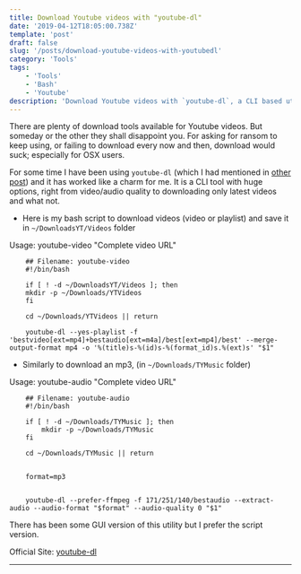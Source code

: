 ```yaml
---
title: Download Youtube videos with "youtube-dl"
date: '2019-04-12T18:05:00.738Z'
template: 'post'
draft: false
slug: '/posts/download-youtube-videos-with-youtubedl'
category: 'Tools'
tags:
    - 'Tools'
    - 'Bash'
    - 'Youtube'
description: 'Download Youtube videos with `youtube-dl`, a CLI based utility to download videos in desired format, download entire playlist, download only new videos and what not.'
---
```


There are plenty of download tools available for Youtube videos. But someday or the other they shall disappoint you. For asking for ransom to keep using, or failing to download every now and then, download would suck; especially for OSX users.

For some time I have been using `youtube-dl` (which I had mentioned in [other post](/posts/stick-your-notes-on-any-site)) and it has worked like a charm for me. It is a CLI tool with huge options, right from video/audio quality to downloading only latest videos and what not.

-   Here is my bash script to download videos (video or playlist) and save it in `~/DownloadsYT/Videos` folder

Usage: youtube-video "Complete video URL"

        ## Filename: youtube-video
        #!/bin/bash

        if [ ! -d ~/DownloadsYT/Videos ]; then
        mkdir -p ~/Downloads/YTVideos
        fi

        cd ~/Downloads/YTVideos || return

        youtube-dl --yes-playlist -f 'bestvideo[ext=mp4]+bestaudio[ext=m4a]/best[ext=mp4]/best' --merge-output-format mp4 -o '%(title)s-%(id)s-%(format_id)s.%(ext)s' "$1"

-   Similarly to download an mp3, (in `~/Downloads/TYMusic` folder)

Usage: youtube-audio "Complete video URL"

        ## Filename: youtube-audio
        #!/bin/bash

        if [ ! -d ~/Downloads/TYMusic ]; then
            mkdir -p ~/Downloads/TYMusic
        fi

        cd ~/Downloads/TYMusic || return


        format=mp3


        youtube-dl --prefer-ffmpeg -f 171/251/140/bestaudio --extract-audio --audio-format "$format" --audio-quality 0 "$1"

There has been some GUI version of this utility but I prefer the script version.

Official Site: [youtube-dl](https://ytdl-org.github.io/youtube-dl/index.html)

---
